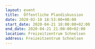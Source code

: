 ```yaml
---
layout: event
title:  Öffentliche Plandiskussion
date: 2020-02-10 18:53:00+00:00
start_date: 2020-04-21 18:00:00+02:00
end_date: 2020-04-21 21:00:00+02:00
location: Freizeitzentrum Schnelsen
address: Freizeitzentrum Schnelsen
---
```

